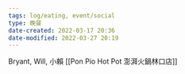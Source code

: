 ```yaml
---
tags: log/eating, event/social
type: 晚餐
date-created: 2022-03-17 20:36
date-modified: 2022-03-27 20:19
---
```


Bryant, Will, 小賴
[[Pon Pio Hot Pot 澎湃火鍋林口店]]

